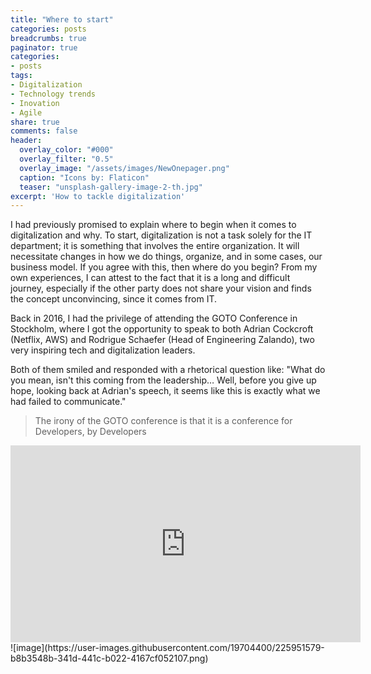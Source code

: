 ```yaml
---
title: "Where to start"
categories: posts
breadcrumbs: true
paginator: true
categories: 
- posts
tags:
- Digitalization
- Technology trends
- Inovation
- Agile
share: true
comments: false
header:
  overlay_color: "#000"
  overlay_filter: "0.5"
  overlay_image: "/assets/images/NewOnepager.png"
  caption: "Icons by: Flaticon"
  teaser: "unsplash-gallery-image-2-th.jpg"
excerpt: 'How to tackle digitalization'
---
```


I had previously promised to explain where to begin when it comes to digitalization and why. To start, digitalization is not a task solely for the IT department; it is something that involves the entire organization. It will necessitate changes in how we do things, organize, and in some cases, our business model. If you agree with this, then where do you begin? From my own experiences, I can attest to the fact that it is a long and difficult journey, especially if the other party does not share your vision and finds the concept unconvincing, since it comes from IT. 

Back in 2016, I had the privilege of attending the GOTO Conference in Stockholm, where I got the opportunity to speak to both Adrian Cockcroft (Netflix, AWS) and Rodrigue Schaefer (Head of Engineering Zalando), two very inspiring tech and digitalization leaders.

Both of them smiled and responded with a rhetorical question like: "What do you mean, isn't this coming from the leadership… Well, before you give up hope, looking back at Adrian's speech, it seems like this is exactly what we had failed to communicate."

>The irony of the GOTO conference is that it is a conference for Developers, by Developers

<iframe width="560" height="315" src="https://www.youtube.com/embed/a8Re9Cvv6nU" title="YouTube video player" frameborder="0" allow="accelerometer; autoplay; clipboard-write; encrypted-media; gyroscope; picture-in-picture; web-share" allowfullscreen></iframe>![image](https://user-images.githubusercontent.com/19704400/225951579-b8b3548b-341d-441c-b022-4167cf052107.png)
